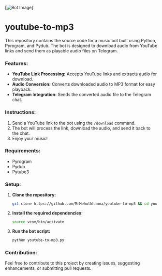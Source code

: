 [![Bot Image](https://yablyk.com/wp-content/uploads/2019/03/audio-from-youtube-in-telegram.jpg)]





# youtube-to-mp3

This repository contains the source code for a music bot built using Python, Pyrogram, and Pydub. The bot is designed to download audio from YouTube links and send them as playable audio files on Telegram.

### Features:

- **YouTube Link Processing:** Accepts YouTube links and extracts audio for download.
- **Audio Conversion:** Converts downloaded audio to MP3 format for easy playback.
- **Telegram Integration:** Sends the converted audio file to the Telegram chat.

### Instructions:

1. Send a YouTube link to the bot using the `/download` command.
2. The bot will process the link, download the audio, and send it back to the chat.
3. Enjoy your music!

### Requirements:

- Pyrogram
- Pydub
- Pytube3

### Setup:

1. **Clone the repository:**

   ```bash
   git clone https://github.com/MrMehulkhanna/youtube-to-mp3 && cd youtube-to-mp3
   ```

2. **Install the required dependencies:**

   ```bash
   source venv/bin/activate
   ```

3. **Run the bot script:**

   ```bash
   python youtube-to-mp3.py
   ```

### Contribution:

Feel free to contribute to this project by creating issues, suggesting enhancements, or submitting pull requests.



